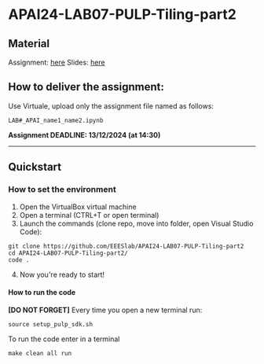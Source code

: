 # APAI24-LAB07-PULP-Tiling-part2

## Material

Assignment: [here](docs/assignment.pdf)
Slides: [here](docs/slides.pdf)

## How to deliver the assignment:

Use Virtuale, upload only the assignment file named as follows:

`LAB#_APAI_name1_name2.ipynb`

**Assignment DEADLINE: 13/12/2024 (at 14:30)**

___

## Quickstart

### How to set the environment

1. Open the VirtualBox virtual machine
2. Open a terminal (CTRL+T or open terminal)
3. Launch the commands (clone repo, move into folder, open Visual Studio Code):
```
git clone https://github.com/EEESlab/APAI24-LAB07-PULP-Tiling-part2
cd APAI24-LAB07-PULP-Tiling-part2/
code .
```
4. Now you're ready to start!

#### How to run the code
**[DO NOT FORGET]** Every time you open a new terminal run:

`source setup_pulp_sdk.sh`

To run the code enter in a terminal

`make clean all run`
